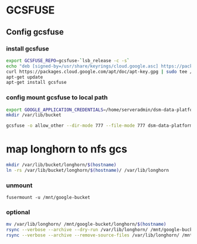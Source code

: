 # GCSFUSE
## Config gcsfuse
### install gcsfuse
```bash
export GCSFUSE_REPO=gcsfuse-`lsb_release -c -s`
echo "deb [signed-by=/usr/share/keyrings/cloud.google.asc] https://packages.cloud.google.com/apt $GCSFUSE_REPO main" | sudo tee /etc/apt/sources.list.d/gcsfuse.list
curl https://packages.cloud.google.com/apt/doc/apt-key.gpg | sudo tee /usr/share/keyrings/cloud.google.asc
apt-get update
apt-get install gcsfuse
```

### config mount gcsfuse to local path
```bash
export GOOGLE_APPLICATION_CREDENTIALS=/home/serveradmin/dsm-data-platform-114e64663484.json
mkdir /var/lib/bucket

gcsfuse -o allow_other --dir-mode 777 --file-mode 777 dsm-data-platform /var/lib/bucket
```


# map longhorn to nfs gcs
```bash
mkdir /var/lib/bucket/longhorn/$(hostname)
ln -rs /var/lib/bucket/longhorn/$(hostname)/ /var/lib/longhorn
```

### unmount 
```
fusermount -u /mnt/google-bucket
```


### optional
```bash
mv /var/lib/longhorn/ /mnt/google-bucket/longhorn/$(hostname)
rsync --verbose --archive --dry-run /var/lib/longhorn/ /mnt/google-bucket/longhorn/$(hostname)
rsync --verbose --archive --remove-source-files /var/lib/longhorn/ /mnt/google-bucket/longhorn/$(hostname)
```